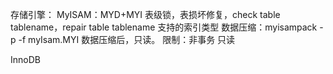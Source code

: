 存储引擎：
MyISAM：MYD+MYI
表级锁，表损坏修复，check table tablename，repair table tablename
支持的索引类型
数据压缩：myisampack -p -f myIsam.MYI 数据压缩后，只读。
限制：非事务 只读

InnoDB 